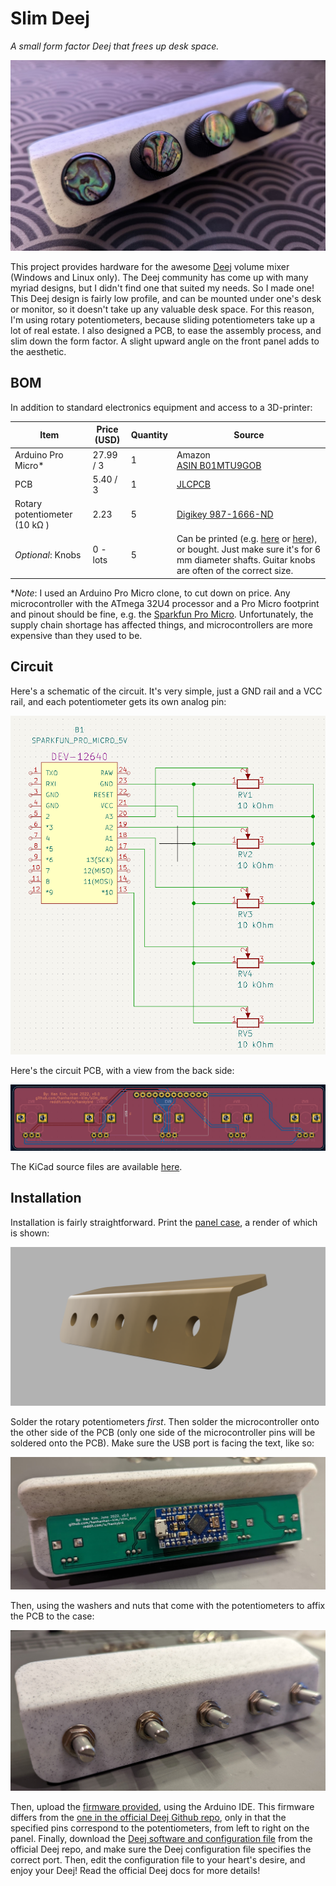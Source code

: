 # Slim Deej

*A small form factor Deej that frees up desk space.*

![](./assets/nice_photo.jpg)

This project provides hardware for the awesome [Deej](https://github.com/omriharel/deej) volume mixer (Windows and Linux only). The Deej community has come up with many myriad designs, but I didn't find one that suited my needs. So I made one! This Deej design is fairly low profile, and can be mounted under one's desk or monitor, so it doesn't take up any valuable desk space. For this reason, I'm using rotary potentiometers, because sliding potentiometers take up a lot of real estate. I also designed a PCB, to ease the assembly process, and slim down the form factor. A slight upward angle on the front panel adds to the aesthetic.

## BOM

In addition to standard electronics equipment and access to a 3D-printer:

| Item                          | Price (USD) | Quantity | Source                                                       |
| ----------------------------- | ----------- | -------- | ------------------------------------------------------------ |
| Arduino Pro Micro*            | 27.99 / 3   | 1        | Amazon<br />[ASIN B01MTU9GOB](https://www.amazon.com/HiLetgo-Atmega32U4-Bootloadered-Development-Microcontroller/dp/B01MTU9GOB/ref=sr_1_1_sspa?dchild=1&keywords=arduino+pro+micro&qid=1614562625&sr=8-1-spons&psc=1&spLa=ZW5jcnlwdGVkUXVhbGlmaWVyPUEyV1BVTFBUNEY2NjhHJmVuY3J5cHRlZElkPUEwMTk3NDQwM1RON1BNTkJSNjBGSyZlbmNyeXB0ZWRBZElkPUEwMzI5Nzg0MlpFV1c0TUtIVElGWSZ3aWRnZXROYW1lPXNwX2F0ZiZhY3Rpb249Y2xpY2tSZWRpcmVjdCZkb05vdExvZ0NsaWNrPXRydWU=) |
| PCB                           | 5.40 / 3    | 1        | [JLCPCB](https://jlcpcb.com/)                                |
| Rotary potentiometer (10 kΩ ) | 2.23        | 5        | [Digikey 987-1666-ND](https://www.digikey.com/en/products/detail/tt-electronics-bi/P0915N-EC15BR10K/4780755?s=N4IgTCBcDaIJwA4DsBaAjANiygdgExAF0BfIA) |
| *Optional*: Knobs             | 0 - lots    | 5        | Can be printed (e.g. [here](https://www.thingiverse.com/thing:54024) or [here](https://www.thingiverse.com/thing:1072393)), or bought. Just make sure it's for 6 mm diameter shafts. Guitar knobs are often of the correct size. |

**Note*: I used an Arduino Pro Micro clone, to cut down on price. Any microcontroller with the ATmega 32U4 processor and a Pro Micro footprint and pinout should be fine, e.g. the [Sparkfun Pro Micro](https://www.sparkfun.com/products/12640). Unfortunately, the supply chain shortage has affected things, and microcontrollers are more expensive than they used to be.

## Circuit

Here's a schematic of the circuit. It's very simple, just a GND rail and a VCC rail, and each potentiometer gets its own analog pin:

![](./assets/schematic.png)

Here's the circuit PCB, with a view from the back side: 

![](./assets/pcb.png)

The KiCad source files are available [here](./kicad_slim_deej/). 

## Installation

Installation is fairly straightforward. Print the [panel case](./case_front.3mf), a render of which is shown: 

![](./assets/render.png)

Solder the rotary potentiometers *first*. Then solder the microcontroller onto the other side of the PCB (only one side of the microcontroller pins will be soldered onto the PCB). Make sure the USB port is facing the text, like so:

![](./assets/back_assembly.jpg)

Then, using the washers and nuts that come with the potentiometers to affix the PCB to the case:

![](./assets/front_assembly.jpg)

Then, upload the [firmware provided](./arduino_deej_5_knobs/arduino_deej_5_knobs.ide), using the Arduino IDE. This firmware differs from the [one in the official Deej Github repo](https://github.com/omriharel/deej/tree/master/arduino/deej-5-sliders-vanilla), only in that the specified pins correspond to the potentiometers, from left to right on the panel. Finally, download the [Deej software and configuration file](https://github.com/omriharel/deej/releases/tag/v0.9.10) from the official Deej repo, and make sure the Deej configuration file specifies the correct port. Then, edit the configuration file to your heart's desire, and enjoy your Deej! Read the official Deej docs for more details! 

